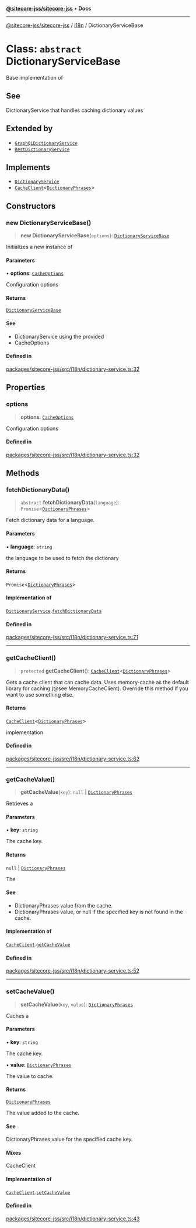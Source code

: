 [**@sitecore-jss/sitecore-jss**](../../README.md) • **Docs**

***

[@sitecore-jss/sitecore-jss](../../README.md) / [i18n](../README.md) / DictionaryServiceBase

# Class: `abstract` DictionaryServiceBase

Base implementation of

## See

DictionaryService that handles caching dictionary values

## Extended by

- [`GraphQLDictionaryService`](GraphQLDictionaryService.md)
- [`RestDictionaryService`](RestDictionaryService.md)

## Implements

- [`DictionaryService`](../interfaces/DictionaryService.md)
- [`CacheClient`](../../index/interfaces/CacheClient.md)\<[`DictionaryPhrases`](../interfaces/DictionaryPhrases.md)\>

## Constructors

### new DictionaryServiceBase()

> **new DictionaryServiceBase**(`options`): [`DictionaryServiceBase`](DictionaryServiceBase.md)

Initializes a new instance of

#### Parameters

• **options**: [`CacheOptions`](../../index/interfaces/CacheOptions.md)

Configuration options

#### Returns

[`DictionaryServiceBase`](DictionaryServiceBase.md)

#### See

 - DictionaryService using the provided
 - CacheOptions

#### Defined in

[packages/sitecore-jss/src/i18n/dictionary-service.ts:32](https://github.com/Sitecore/jss/blob/ff400466a8d16483c667d9a837e1247d6192035e/packages/sitecore-jss/src/i18n/dictionary-service.ts#L32)

## Properties

### options

> **options**: [`CacheOptions`](../../index/interfaces/CacheOptions.md)

Configuration options

#### Defined in

[packages/sitecore-jss/src/i18n/dictionary-service.ts:32](https://github.com/Sitecore/jss/blob/ff400466a8d16483c667d9a837e1247d6192035e/packages/sitecore-jss/src/i18n/dictionary-service.ts#L32)

## Methods

### fetchDictionaryData()

> `abstract` **fetchDictionaryData**(`language`): `Promise`\<[`DictionaryPhrases`](../interfaces/DictionaryPhrases.md)\>

Fetch dictionary data for a language.

#### Parameters

• **language**: `string`

the language to be used to fetch the dictionary

#### Returns

`Promise`\<[`DictionaryPhrases`](../interfaces/DictionaryPhrases.md)\>

#### Implementation of

[`DictionaryService`](../interfaces/DictionaryService.md).[`fetchDictionaryData`](../interfaces/DictionaryService.md#fetchdictionarydata)

#### Defined in

[packages/sitecore-jss/src/i18n/dictionary-service.ts:71](https://github.com/Sitecore/jss/blob/ff400466a8d16483c667d9a837e1247d6192035e/packages/sitecore-jss/src/i18n/dictionary-service.ts#L71)

***

### getCacheClient()

> `protected` **getCacheClient**(): [`CacheClient`](../../index/interfaces/CacheClient.md)\<[`DictionaryPhrases`](../interfaces/DictionaryPhrases.md)\>

Gets a cache client that can cache data. Uses memory-cache as the default
library for caching (@see MemoryCacheClient). Override this method if you
want to use something else.

#### Returns

[`CacheClient`](../../index/interfaces/CacheClient.md)\<[`DictionaryPhrases`](../interfaces/DictionaryPhrases.md)\>

implementation

#### Defined in

[packages/sitecore-jss/src/i18n/dictionary-service.ts:62](https://github.com/Sitecore/jss/blob/ff400466a8d16483c667d9a837e1247d6192035e/packages/sitecore-jss/src/i18n/dictionary-service.ts#L62)

***

### getCacheValue()

> **getCacheValue**(`key`): `null` \| [`DictionaryPhrases`](../interfaces/DictionaryPhrases.md)

Retrieves a

#### Parameters

• **key**: `string`

The cache key.

#### Returns

`null` \| [`DictionaryPhrases`](../interfaces/DictionaryPhrases.md)

The

#### See

 - DictionaryPhrases value from the cache.
 - DictionaryPhrases value, or null if the specified key is not found in the cache.

#### Implementation of

[`CacheClient`](../../index/interfaces/CacheClient.md).[`getCacheValue`](../../index/interfaces/CacheClient.md#getcachevalue)

#### Defined in

[packages/sitecore-jss/src/i18n/dictionary-service.ts:52](https://github.com/Sitecore/jss/blob/ff400466a8d16483c667d9a837e1247d6192035e/packages/sitecore-jss/src/i18n/dictionary-service.ts#L52)

***

### setCacheValue()

> **setCacheValue**(`key`, `value`): [`DictionaryPhrases`](../interfaces/DictionaryPhrases.md)

Caches a

#### Parameters

• **key**: `string`

The cache key.

• **value**: [`DictionaryPhrases`](../interfaces/DictionaryPhrases.md)

The value to cache.

#### Returns

[`DictionaryPhrases`](../interfaces/DictionaryPhrases.md)

The value added to the cache.

#### See

DictionaryPhrases value for the specified cache key.

#### Mixes

CacheClient<DictionaryPhrases>

#### Implementation of

[`CacheClient`](../../index/interfaces/CacheClient.md).[`setCacheValue`](../../index/interfaces/CacheClient.md#setcachevalue)

#### Defined in

[packages/sitecore-jss/src/i18n/dictionary-service.ts:43](https://github.com/Sitecore/jss/blob/ff400466a8d16483c667d9a837e1247d6192035e/packages/sitecore-jss/src/i18n/dictionary-service.ts#L43)

